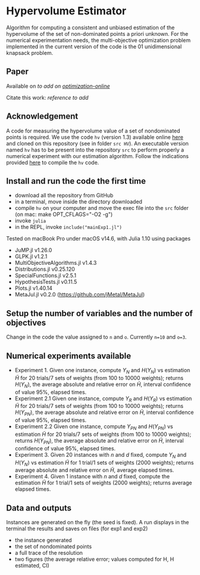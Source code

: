# Hypervolume Estimator
Algorithm for computing a consistent and unbiased estimation of the hypervolume of the set of non-dominated points a priori unknown.
For the numerical experimentation needs, the multi-objective optimization problem implemented in the current version of the code is the 01 unidimensional knapsack problem.

## Paper
Available on *to add on [optimization-online](https://optimization-online.org/)* 

Citate this work: *reference to add*

## Acknowledgement
A code for measuring the hypervolume value of a set of nondominated points is required.
We use the code `hv` (version 1.3) available online [here](https://lopez-ibanez.eu/hypervolume) and cloned on this repository (see in folder `src HV`).
An executable version named `hv` has to be present into the repository `src` to perform properly a numerical experiment with our estimation algorithm.
Follow the indications provided [here](https://lopez-ibanez.eu/hypervolume) to compile the `hv` code.

## Install and run the code the first time
- download all the repository from GitHub
- in a terminal, move inside the directory downloaded 
- compile `hv` on your computer and move the exec file into the `src` folder 
(on mac: make OPT_CFLAGS="-O2 -g")  
- invoke `julia`
- in the REPL, invoke `include("mainExp1.jl")`

Tested on macBook Pro under macOS v14.6, with Julia 1.10 using packages 
- JuMP.jl v1.26.0
- GLPK.jl v1.2.1
- MultiObjectiveAlgorithms.jl v1.4.3
- Distributions.jl v0.25.120
- SpecialFunctions.jl v2.5.1
- HypothesisTests.jl v0.11.5
- Plots.jl v1.40.14
- MetaJul.jl v0.2.0 (https://github.com/jMetal/MetaJul)

## Setup the number of variables and the number of objectives
Change in the code the value assigned to `n` and `o`.
Currently `n=10` and `o=3`.

## Numerical experiments available
- Experiment 1. Given one instance, compute $Y_N$ and $H(Y_N)$ vs estimation $\tilde{H}$ for 20 trials/7 sets of weights (from 100 to 10000 weights);
   returns $H(Y_N)$, the average absolute and relative error on $\tilde{H}$, interval confidence of value 95%, elapsed times.
- Experiment 2.1 Given one instance, compute $Y_{R}$ and $H(Y_{R})$ vs estimation $\tilde{H}$ for 20 trials/7 sets of weights (from 100 to 10000 weights);
   returns $H(Y_{PN})$, the average absolute and relative error on $\tilde{H}$, interval confidence of value 95%, elapsed times.
- Experiment 2.2 Given one instance, compute $Y_{PN}$ and $H(Y_{PN})$ vs estimation $\tilde{H}$ for 20 trials/7 sets of weights (from 100 to 10000 weights);
   returns $H(Y_{PN})$, the average absolute and relative error on $\tilde{H}$, interval confidence of value 95%, elapsed times.
- Experiment 3. Given 20 instances with $n$ and $d$ fixed, compute $Y_N$ and $H(Y_N)$ vs estimation $\tilde{H}$ for 1 trial/1 sets of weights (2000 weights);
   returns average absolute and relative error on $\tilde{H}$, average elapsed times.
- Experiment 4. Given 1 instance with $n$ and $d$ fixed, compute the estimation $\tilde{H}$ for 1 trial/1 sets of weights (2000 weights);
   returns average elapsed times.

## Data and outputs
Instances are generated on the fly (the seed is fixed). A run displays in the terminal the results and saves on files (for exp1 and exp2)
- the instance generated
- the set of nondominated points
- a full trace of the resolution
- two figures (the average relative error; values computed for H, H estimated, CI)
